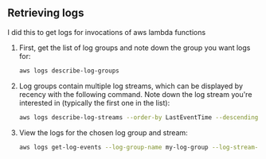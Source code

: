
## Retrieving logs

I did this to get logs for invocations of aws lambda functions

1. First, get the list of log groups and note down the group you want logs for:
    
    ```sh
    aws logs describe-log-groups
    ```
2. Log groups contain multiple log streams, which can be displayed by recency with the following command. Note down the log stream you're interested in (typically the first one in the list):
    
    ```sh
    aws logs describe-log-streams --order-by LastEventTime --descending --log-group-name 'my-log-group'
    ```
3. View the logs for the chosen log group and stream:
    
    ```sh
    aws logs get-log-events --log-group-name my-log-group --log-stream-name my-log-stream
    ```
